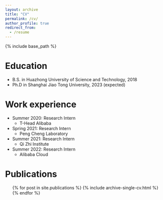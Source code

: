 ```yaml
---
layout: archive
title: "CV"
permalink: /cv/
author_profile: true
redirect_from:
  - /resume
---
```


{% include base_path %}

Education
======
* B.S. in Huazhong University of Science and Technology, 2018
* Ph.D in Shanghai Jiao Tong University, 2023 (expected)

Work experience
======
* Summer 2020: Research Intern
  * T-Head Alibaba
* Spring 2021: Research Intern
  * Peng Cheng Laboratory
* Summer 2021: Research Intern
  * Qi Zhi Institute
* Summer 2022: Research Intern
  * Alibaba Cloud

  


Publications
======
  <ul>{% for post in site.publications %}
    {% include archive-single-cv.html %}
  {% endfor %}</ul>
  
<!-- Talks
======
  <ul>{% for post in site.talks %}
    {% include archive-single-talk-cv.html %}
  {% endfor %}</ul>
  
Teaching
======
  <ul>{% for post in site.teaching %}
    {% include archive-single-cv.html %}
  {% endfor %}</ul>
  
Service and leadership
======
* Currently signed in to 43 different slack teams -->
